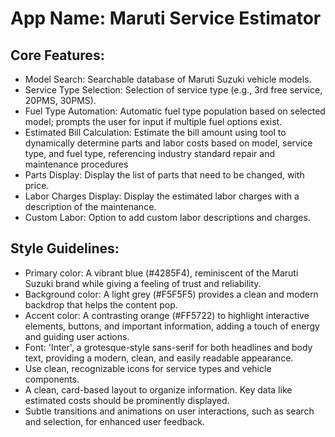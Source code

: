 # **App Name**: Maruti Service Estimator

## Core Features:

- Model Search: Searchable database of Maruti Suzuki vehicle models.
- Service Type Selection: Selection of service type (e.g., 3rd free service, 20PMS, 30PMS).
- Fuel Type Automation: Automatic fuel type population based on selected model; prompts the user for input if multiple fuel options exist.
- Estimated Bill Calculation: Estimate the bill amount using tool to dynamically determine parts and labor costs based on model, service type, and fuel type, referencing industry standard repair and maintenance procedures
- Parts Display: Display the list of parts that need to be changed, with price.
- Labor Charges Display: Display the estimated labor charges with a description of the maintenance.
- Custom Labor: Option to add custom labor descriptions and charges.

## Style Guidelines:

- Primary color: A vibrant blue (#4285F4), reminiscent of the Maruti Suzuki brand while giving a feeling of trust and reliability.
- Background color: A light grey (#F5F5F5) provides a clean and modern backdrop that helps the content pop.
- Accent color: A contrasting orange (#FF5722) to highlight interactive elements, buttons, and important information, adding a touch of energy and guiding user actions.
- Font: 'Inter', a grotesque-style sans-serif for both headlines and body text, providing a modern, clean, and easily readable appearance.
- Use clean, recognizable icons for service types and vehicle components.
- A clean, card-based layout to organize information. Key data like estimated costs should be prominently displayed.
- Subtle transitions and animations on user interactions, such as search and selection, for enhanced user feedback.